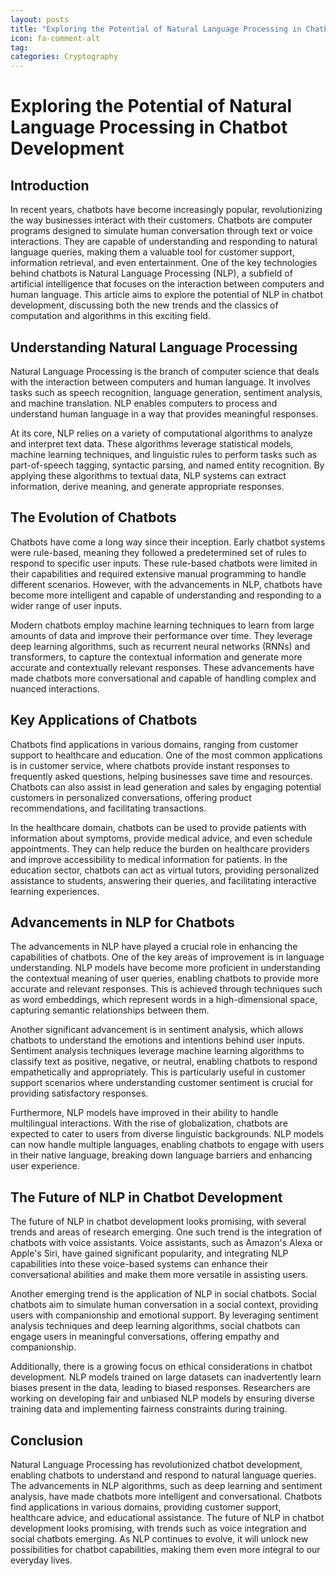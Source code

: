 ```yaml
---
layout: posts
title: "Exploring the Potential of Natural Language Processing in Chatbot Development"
icon: fa-comment-alt
tag:      
categories: Cryptography
---
```



# Exploring the Potential of Natural Language Processing in Chatbot Development

## Introduction

In recent years, chatbots have become increasingly popular, revolutionizing the way businesses interact with their customers. Chatbots are computer programs designed to simulate human conversation through text or voice interactions. They are capable of understanding and responding to natural language queries, making them a valuable tool for customer support, information retrieval, and even entertainment. One of the key technologies behind chatbots is Natural Language Processing (NLP), a subfield of artificial intelligence that focuses on the interaction between computers and human language. This article aims to explore the potential of NLP in chatbot development, discussing both the new trends and the classics of computation and algorithms in this exciting field.

## Understanding Natural Language Processing

Natural Language Processing is the branch of computer science that deals with the interaction between computers and human language. It involves tasks such as speech recognition, language generation, sentiment analysis, and machine translation. NLP enables computers to process and understand human language in a way that provides meaningful responses.

At its core, NLP relies on a variety of computational algorithms to analyze and interpret text data. These algorithms leverage statistical models, machine learning techniques, and linguistic rules to perform tasks such as part-of-speech tagging, syntactic parsing, and named entity recognition. By applying these algorithms to textual data, NLP systems can extract information, derive meaning, and generate appropriate responses.

## The Evolution of Chatbots

Chatbots have come a long way since their inception. Early chatbot systems were rule-based, meaning they followed a predetermined set of rules to respond to specific user inputs. These rule-based chatbots were limited in their capabilities and required extensive manual programming to handle different scenarios. However, with the advancements in NLP, chatbots have become more intelligent and capable of understanding and responding to a wider range of user inputs.

Modern chatbots employ machine learning techniques to learn from large amounts of data and improve their performance over time. They leverage deep learning algorithms, such as recurrent neural networks (RNNs) and transformers, to capture the contextual information and generate more accurate and contextually relevant responses. These advancements have made chatbots more conversational and capable of handling complex and nuanced interactions.

## Key Applications of Chatbots

Chatbots find applications in various domains, ranging from customer support to healthcare and education. One of the most common applications is in customer service, where chatbots provide instant responses to frequently asked questions, helping businesses save time and resources. Chatbots can also assist in lead generation and sales by engaging potential customers in personalized conversations, offering product recommendations, and facilitating transactions.

In the healthcare domain, chatbots can be used to provide patients with information about symptoms, provide medical advice, and even schedule appointments. They can help reduce the burden on healthcare providers and improve accessibility to medical information for patients. In the education sector, chatbots can act as virtual tutors, providing personalized assistance to students, answering their queries, and facilitating interactive learning experiences.

## Advancements in NLP for Chatbots

The advancements in NLP have played a crucial role in enhancing the capabilities of chatbots. One of the key areas of improvement is in language understanding. NLP models have become more proficient in understanding the contextual meaning of user queries, enabling chatbots to provide more accurate and relevant responses. This is achieved through techniques such as word embeddings, which represent words in a high-dimensional space, capturing semantic relationships between them.

Another significant advancement is in sentiment analysis, which allows chatbots to understand the emotions and intentions behind user inputs. Sentiment analysis techniques leverage machine learning algorithms to classify text as positive, negative, or neutral, enabling chatbots to respond empathetically and appropriately. This is particularly useful in customer support scenarios where understanding customer sentiment is crucial for providing satisfactory responses.

Furthermore, NLP models have improved in their ability to handle multilingual interactions. With the rise of globalization, chatbots are expected to cater to users from diverse linguistic backgrounds. NLP models can now handle multiple languages, enabling chatbots to engage with users in their native language, breaking down language barriers and enhancing user experience.

## The Future of NLP in Chatbot Development

The future of NLP in chatbot development looks promising, with several trends and areas of research emerging. One such trend is the integration of chatbots with voice assistants. Voice assistants, such as Amazon's Alexa or Apple's Siri, have gained significant popularity, and integrating NLP capabilities into these voice-based systems can enhance their conversational abilities and make them more versatile in assisting users.

Another emerging trend is the application of NLP in social chatbots. Social chatbots aim to simulate human conversation in a social context, providing users with companionship and emotional support. By leveraging sentiment analysis techniques and deep learning algorithms, social chatbots can engage users in meaningful conversations, offering empathy and companionship.

Additionally, there is a growing focus on ethical considerations in chatbot development. NLP models trained on large datasets can inadvertently learn biases present in the data, leading to biased responses. Researchers are working on developing fair and unbiased NLP models by ensuring diverse training data and implementing fairness constraints during training.

## Conclusion

Natural Language Processing has revolutionized chatbot development, enabling chatbots to understand and respond to natural language queries. The advancements in NLP algorithms, such as deep learning and sentiment analysis, have made chatbots more intelligent and conversational. Chatbots find applications in various domains, providing customer support, healthcare advice, and educational assistance. The future of NLP in chatbot development looks promising, with trends such as voice integration and social chatbots emerging. As NLP continues to evolve, it will unlock new possibilities for chatbot capabilities, making them even more integral to our everyday lives.